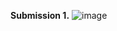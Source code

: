 **Submission 1.** 
![image](https://user-images.githubusercontent.com/52443701/112018196-b211ac00-8b71-11eb-81da-c9a46a9541f3.png)
